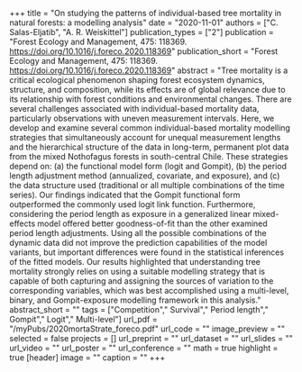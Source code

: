 +++
title = "On studying the patterns of individual-based tree mortality in natural forests: a modelling analysis"
date = "2020-11-01"
authors = ["C. Salas-Eljatib", "A. R. Weiskittel"]
publication_types = ["2"]
publication = "Forest Ecology and Management, 475:  118369. https://doi.org/10.1016/j.foreco.2020.118369"
publication_short = "Forest Ecology and Management, 475:  118369. https://doi.org/10.1016/j.foreco.2020.118369"
abstract = "Tree mortality is a critical ecological phenomenon shaping forest ecosystem dynamics, structure, and composition, while its effects are of global relevance due to its relationship with forest conditions and environmental changes. There are several challenges associated with individual-based mortality data, particularly observations with uneven measurement intervals. Here, we develop and examine several common individual-based mortality modelling strategies that simultaneously account for unequal measurement lengths and the hierarchical structure of the data in long-term, permanent plot data from the mixed Nothofagus forests in south-central Chile. These strategies depend on: (a) the functional model form (logit and Gompit), (b) the period length adjustment method (annualized, covariate, and exposure), and (c) the data structure used (traditional or all multiple combinations of the time series). Our findings indicated that the Gompit functional form outperformed the commonly used logit link function. Furthermore, considering the period length as exposure in a generalized linear mixed-effects model offered better goodness-of-fit than the other examined period length adjustments. Using all the possible combinations of the dynamic data did not improve the prediction capabilities of the model variants, but important differences were found in the statistical inferences of the fitted models. Our results highlighted that understanding tree mortality strongly relies on using a suitable modelling strategy that is capable of both capturing and assigning the sources of variation to the corresponding variables, which was best accomplished using a multi-level, binary, and Gompit-exposure modelling framework in this analysis."
abstract_short = ""
tags = ["Competition"," Survival"," Period length"," Gompit"," Logit"," Multi-level"]
url_pdf = "/myPubs/2020mortaStrate_foreco.pdf"
url_code = ""
image_preview = ""
selected = false
projects = []
url_preprint = ""
url_dataset = ""
url_slides = ""
url_video = ""
url_poster = ""
url_conference = ""
math = true
highlight = true
[header]
image = ""
caption = ""
+++
